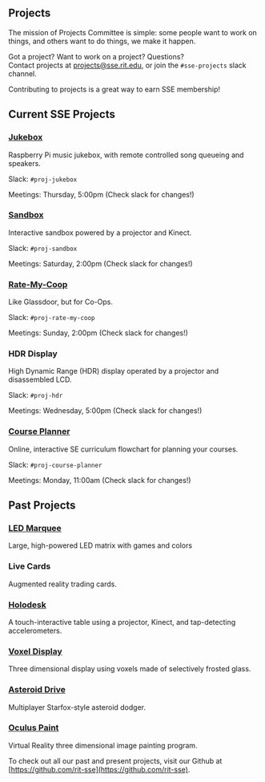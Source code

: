 Projects
-------------------
The mission of Projects Committee is simple: some people want to work on things,
and others want to do things, we make it happen.

Got a project? Want to work on a project? Questions?  
Contact projects at <projects@sse.rit.edu>, or join the `#sse-projects` slack channel.

Contributing to projects is a great way to earn SSE membership!

Current SSE Projects
--------------------
### [Jukebox](https://github.com/rit-sse/Jukebox)

Raspberry Pi music jukebox, with remote controlled song queueing and speakers.

Slack: `#proj-jukebox`

Meetings: Thursday, 5:00pm (Check slack for changes!)

### [Sandbox](https://github.com/rit-sse/libfreenect2)

Interactive sandbox powered by a projector and Kinect.

Slack: `#proj-sandbox`

Meetings: Saturday, 2:00pm (Check slack for changes!)

### [Rate-My-Coop](https://github.com/rit-sse/RateMyCoop)

Like Glassdoor, but for Co-Ops.

Slack: `#proj-rate-my-coop`

Meetings: Sunday, 2:00pm (Check slack for changes!)

### HDR Display

High Dynamic Range (HDR) display operated by a projector and disassembled LCD.

Slack: `#proj-hdr`

Meetings: Wednesday, 5:00pm (Check slack for changes!)

### [Course Planner](https://github.com/rit-sse/CoursePlanner)

Online, interactive SE curriculum flowchart for planning your courses.

Slack: `#proj-course-planner`

Meetings: Monday, 11:00am (Check slack for changes!)


Past Projects
-------------
### [LED Marquee](https://github.com/rit-sse/led-marquee)

Large, high-powered LED matrix with games and colors

### Live Cards

Augmented reality trading cards.

### [Holodesk](https://github.com/rit-sse/holo-desk)

A touch-interactive table using a projector, Kinect, and tap-detecting accelerometers.

### [Voxel Display](https://github.com/rit-sse/Voxel-Display)

Three dimensional display using voxels made of selectively frosted glass.

### [Asteroid Drive](https://github.com/rit-sse/shoot-it)

Multiplayer Starfox-style asteroid dodger.

### [Oculus Paint](https://github.com/rit-sse/OculusPaint)

Virtual Reality three dimensional image painting program.

To check out all our past and present projects, visit our Github at [https://github.com/rit-sse](https://github.com/rit-sse).
